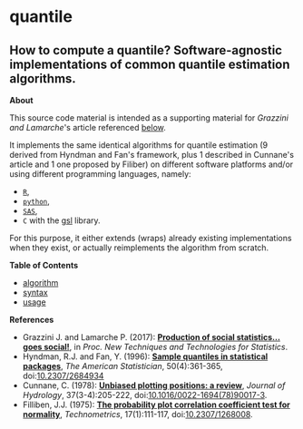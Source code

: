 quantile
======

How to compute a quantile? Software-agnostic implementations of common quantile estimation algorithms.
---

**<a name="About"></a>About**

This source code material is intended as a supporting material for _Grazzini and Lamarche_'s article referenced [below](#References).

It implements the same identical algorithms for quantile estimation (9 derived from Hyndman and Fan's framework, plus 1 described in Cunnane's article and 1 one proposed by Filiber) on different software platforms and/or using different programming languages, namely:

* [`R`](https://www.r-project.org),
* [`python`](https://www.python.org),
* [`SAS`](http://www.sas.com/),
* `C` with the [gsl](https://www.gnu.org/software/gsl/) library.

For this purpose, it either extends (wraps) already existing implementations when they exist, or actually reimplements the algorithm from scratch.

**Table of Contents**

* [algorithm](algorithm.md)
* [syntax](syntax.md)
* [usage](usage.md)

**<a name="References"></a>References**

* Grazzini J. and Lamarche P. (2017): [**Production of social statistics... goes social!**](https://www.conference-service.com/NTTS2017/documents/agenda/data/abstracts/abstract_124.html), in _Proc.  New Techniques and Technologies for Statistics_.
* Hyndman, R.J. and Fan, Y. (1996): [**Sample quantiles in statistical packages**](https://www.amherst.edu/media/view/129116/original/Sample+Quantiles.pdf), _The American Statistician_, 50(4):361-365, doi:[10.2307/2684934](http://www.jstor.org/stable/2684934)
* Cunnane, C. (1978): [**Unbiased plotting positions: a review**](http://www.sciencedirect.com/science/article/pii/0022169478900173), _Journal of Hydrology_, 37(3-4):205-222, doi:[10.1016/0022-1694(78)90017-3](https://dx.doi.org/10.1016/0022-1694(78)90017-3).
* Filliben, J.J. (1975): [**The probability plot correlation coefficient test for normality**](http://www1.cmc.edu/pages/faculty/MONeill/Math152/Handouts/filliben.pdf), _Technometrics_, 17(1):111-117, doi:[10.2307/1268008](https://dx.doi.org/10.2307/1268008).
